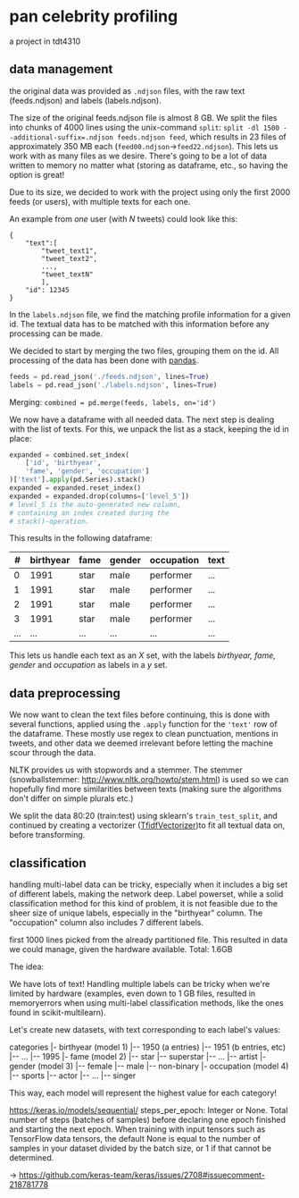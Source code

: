 # pan celebrity profiling
a project in tdt4310

## data management
the original data was provided as `.ndjson` files, with the raw text (feeds.ndjson) and labels (labels.ndjson).

The size of the original feeds.ndjson file is almost 8 GB. We split the files into chunks of 4000 lines using the unix-command `split`: `split -dl 1500 --additional-suffix=.ndjson feeds.ndjson feed`, which results in 23 files of approximately 350 MB each (`feed00.ndjson`->`feed22.ndjson`). This lets us work with as many files as we desire. There's going to be a lot of data written to memory no matter what (storing as dataframe, etc., so having the option is great!

Due to its size, we decided to work with the project using only the first 2000 feeds (or users), with multiple texts for each one.

An example from _one_ user (with *N* tweets) could look like this:

```
{
	"text":[
		"tweet_text1",
		"tweet_text2",
		...,
		"tweet_textN"
		], 
	"id": 12345
}
```

In the `labels.ndjson` file, we find the matching profile information for a given id. The textual data has to be matched with this information before any processing can be made.

We decided to start by merging the two files, grouping them on the id. All processing of the data has been done with [pandas](https://pandas.pydata.org/).

```python
feeds = pd.read_json('./feeds.ndjson', lines=True)
labels = pd.read_json('./labels.ndjson', lines=True)
```
Merging:
`combined = pd.merge(feeds, labels, on='id')`

We now have a dataframe with all needed data. The next step is dealing with the list of texts. For this, we unpack the list as a stack, keeping the id in place:

```python
expanded = combined.set_index(
    ['id', 'birthyear',
	'fame', 'gender', 'occupation']
)['text'].apply(pd.Series).stack()
expanded = expanded.reset_index()
expanded = expanded.drop(columns=['level_5'])
# level_5 is the auto-generated new column, 
# containing an index created during the
# stack()-operation.

```

This results in the following dataframe:

|#|birthyear|fame|gender|occupation	|text|
|---|---|---|---|---|---|
|0|1991|star|male|performer|...|
|1|1991|star|male|performer|...|
|2|1991|star|male|performer|...|
|3|1991|star|male|performer|...|
|...|...|...|...|...|...|


This lets us handle each text as an _X_ set, with the labels _birthyear, fame, gender_ and _occupation_ as labels in a _y_ set.

## data preprocessing

We now want to clean the text files before continuing, this is done with several functions, applied using the `.apply` function for the `'text'` row of the dataframe. These mostly use regex to clean punctuation, mentions in tweets, and other data we deemed irrelevant before letting the machine scour through the data.

NLTK provides us with stopwords and a stemmer. The stemmer (snowballstemmer: http://www.nltk.org/howto/stem.html) is used so we can hopefully find more similarities between texts (making sure the algorithms don't differ on simple plurals etc.)

We split the data 80:20 (train:test) using sklearn's `train_test_split`, and continued by creating a vectorizer ([TfidfVectorizer](https://scikit-learn.org/stable/modules/generated/sklearn.feature_extraction.text.TfidfVectorizer.html))to fit all textual data on, before transforming. 

## classification
handling multi-label data can be tricky, especially when it includes a big set of different labels, making the network deep. Label powerset, while a solid classification method for this kind of problem, it is not feasible due to the sheer size of unique labels, especially in the "birthyear" column. The "occupation" column also includes 7 different labels.

first 1000 lines picked from the already partitioned file. This resulted in data we could manage, given the hardware available. Total: 1.6GB


The idea:

We have lots of text! Handling multiple labels can be tricky when we're limited by hardware (examples, even down to 1 GB files, resulted in memoryerrors when using multi-label classification methods, like the ones found in scikit-multilearn). 

Let's create new datasets, with text corresponding to each label's values:

categories
|- birthyear (model 1)
|-- 1950 (a entries)
|-- 1951 (b entries, etc)
|-- ...
|-- 1995
|- fame (model 2)
|-- star
|-- superstar
|-- ...
|-- artist
|- gender (model 3)
|-- female
|-- male
|-- non-binary
|- occupation (model 4)
|-- sports
|-- actor
|-- ...
|-- singer

This way, each model will represent the highest value for each category!


https://keras.io/models/sequential/
steps_per_epoch: Integer or None. Total number of steps (batches of samples) before declaring one epoch finished and starting the next epoch. When training with input tensors such as TensorFlow data tensors, the default None is equal to the number of samples in your dataset divided by the batch size, or 1 if that cannot be determined.

-> https://github.com/keras-team/keras/issues/2708#issuecomment-218781778

